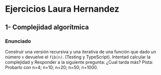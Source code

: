 # Ejercicios Laura Hernandez

## 1- Complejidad algorítmica

### Enunciado

Construir una versión recursiva y una iterativa de una función que dado un número `n` devuelve el `fib(n)`. (Testing y TypeScript).
Intentad calcular la complejidad y Responder a la siguiente pregunta:
¿Cual tarda más? Pista: Probarlo con n=4; n=10; n=20; n=50; n=1000.